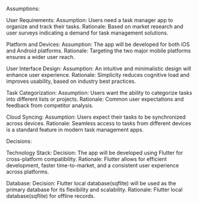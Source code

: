 Assumptions:

User Requirements:
Assumption: Users need a task manager app to organize and track their tasks.
Rationale: Based on market research and user surveys indicating a demand for task management solutions.

Platform and Devices:
Assumption: The app will be developed for both iOS and Android platforms.
Rationale: Targeting the two major mobile platforms ensures a wider user reach.

User Interface Design:
Assumption: An intuitive and minimalistic design will enhance user experience.
Rationale: Simplicity reduces cognitive load and improves usability, based on industry best practices.

Task Categorization:
Assumption: Users want the ability to categorize tasks into different lists or projects.
Rationale: Common user expectations and feedback from competitor analysis.

Cloud Syncing:
Assumption: Users expect their tasks to be synchronized across devices.
Rationale: Seamless access to tasks from different devices is a standard feature in modern task management apps.


Decisions:

Technology Stack:
Decision: The app will be developed using Flutter for cross-platform compatibility.
Rationale: Flutter allows for efficient development, faster time-to-market, and a consistent user experience across platforms.


Database:
Decision: Flutter local database(sqflite) will be used as the primary database for its flexibility and scalability.
Rationale: Flutter local database(sqflite) for offline records.
